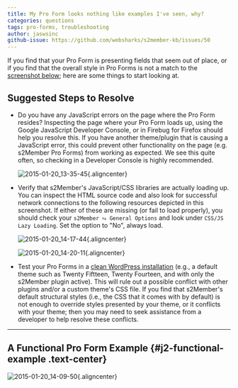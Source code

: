 ```yaml
---
title: My Pro Form looks nothing like examples I've seen, why?
categories: questions
tags: pro-forms, troubleshooting
author: jaswsinc
github-issue: https://github.com/websharks/s2member-kb/issues/50
---
```


If you find that your Pro Form is presenting fields that seem out of place, or if you find that the overall style in Pro Forms is not a match to the [screenshot below](#j2-functional-example); here are some things to start looking at.

## Suggested Steps to Resolve

<div class="li-margins"></div>

- Do you have any JavaScript errors on the page where the Pro Form resides? Inspecting the page where your Pro Form loads up, using the Google JavaScript Developer Console, or in Firebug for Firefox should help you resolve this. If you have another theme/plugin that is causing a JavaScript error, this could prevent other functionality on the page (e.g. s2Member Pro Forms) from working as expected. We see this quite often, so checking in a Developer Console is highly recommended.

  ![2015-01-20_13-35-45](https://cloud.githubusercontent.com/assets/1563559/5828279/abe23ed0-a0ae-11e4-9b91-7e33270864c1.png){.aligncenter}
- Verify that s2Member's JavaScript/CSS libraries are actually loading up. You can inspect the HTML source code and also look for successful network connections to the following resources depicted in this screenshot. If either of these are missing (or fail to load properly), you should check your `s2Member ⥱ General Options` and look under `CSS/JS Lazy Loading`. Set the option to "No", always load.

  ![2015-01-20_14-17-44](https://cloud.githubusercontent.com/assets/1563559/5828315/32367942-a0af-11e4-9d2c-3ebb03c170e4.png){.aligncenter}

  ![2015-01-20_14-20-11](https://cloud.githubusercontent.com/assets/1563559/5828350/7e285f50-a0af-11e4-9dc5-5273b64ce586.png){.aligncenter}
- Test your Pro Forms in a [clean WordPress installation](https://github.com/websharks/s2member-kb/issues/81) (e.g., a default theme such as Twenty Fiftteen, Twenty Fourteen, and with only the s2Member plugin active). This will rule out a possible conflict with other plugins and/or a custom theme's CSS file. If you find that s2Member's default structural styles (i.e., the CSS that it comes with by default) is not enough to override styles presented by your theme, or it conflicts with your theme; then you may need to seek assistance from a developer to help resolve these conflicts.

---

## A Functional Pro Form Example {#j2-functional-example .text-center}

![2015-01-20_14-09-50](https://cloud.githubusercontent.com/assets/1563559/5828219/11725ee8-a0ae-11e4-9e0a-ed0c165b36b7.png){.aligncenter}
